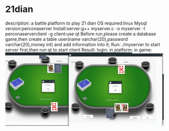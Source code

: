 # 21dian
description: a battle platform to play 21 dian
OS required:linux 
Mysql version:perconaserver
Install:server:g++ myserver.c -o myserver -l perconaserverclient -g
        client:use qt 
Before run,please create a database  game,then create a table user(name varchar(20),password varchar(20),money int) and add 
information into it;
Run: ./myserver to start server first,then run qt to start client 
Result:
login:
in platform:
in game:
![image](https://github.com/shengtanglin/21dian/raw/master/gaming.png)
